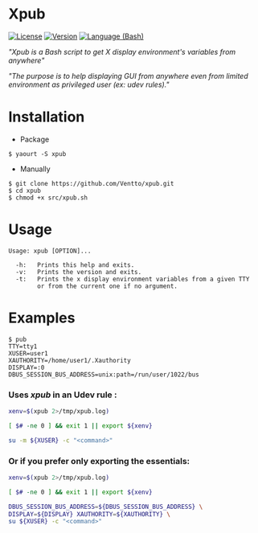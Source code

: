 
Xpub
===================
[![License](https://img.shields.io/badge/license-MIT-blue.svg?style=flat)](https://github.com/Ventto/xpub/blob/master/LICENSE)
[![Version](https://img.shields.io/badge/version-0.1-orange.svg?style=flat)](https://github.com/Ventto/xpub)
[![Language (Bash)](https://img.shields.io/badge/powered_by-Bash-brightgreen.svg)](https://www.gnu.org/software/bash)

*"Xpub is a Bash script to get X display environment's variables from anywhere"*

*"The purpose is to help displaying GUI from anywhere even from limited environment as privileged user (ex: udev rules)."*

# Installation

* Package

```
$ yaourt -S xpub
```

* Manually

```
$ git clone https://github.com/Ventto/xpub.git
$ cd xpub
$ chmod +x src/xpub.sh
```

# Usage

```
Usage: xpub [OPTION]...

  -h:   Prints this help and exits.
  -v:   Prints the version and exits.
  -t:   Prints the x display environment variables from a given TTY
        or from the current one if no argument.
```

# Examples

```
$ pub
TTY=tty1
XUSER=user1
XAUTHORITY=/home/user1/.Xauthority
DISPLAY=:0
DBUS_SESSION_BUS_ADDRESS=unix:path=/run/user/1022/bus
```

### Uses *xpub* in an Udev rule :

```bash
xenv=$(xpub 2>/tmp/xpub.log)

[ $# -ne 0 ] && exit 1 || export ${xenv}

su -m ${XUSER} -c "<command>"
```

### Or if you prefer only exporting the essentials:

```bash
xenv=$(xpub 2>/tmp/xpub.log)

[ $# -ne 0 ] && exit 1 || export ${xenv}

DBUS_SESSION_BUS_ADDRESS=${DBUS_SESSION_BUS_ADDRESS} \
DISPLAY=${DISPLAY} XAUTHORITY=${XAUTHORITY} \
su ${XUSER} -c "<command>"
```

